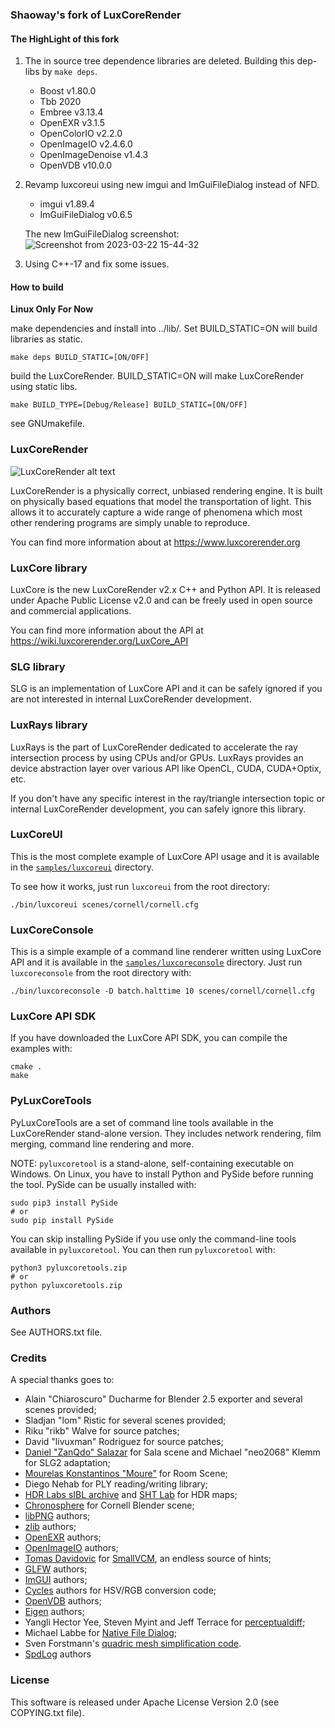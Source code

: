### Shaoway's fork of LuxCoreRender

#### The HighLight of this fork

1. The in source tree dependence libraries are deleted. Building this dep-libs by `make deps`.

    - Boost                v1.80.0
    - Tbb                  2020
    - Embree               v3.13.4
    - OpenEXR              v3.1.5
    - OpenColorIO          v2.2.0
    - OpenImageIO          v2.4.6.0
    - OpenImageDenoise     v1.4.3
    - OpenVDB              v10.0.0
    
2. Revamp luxcoreui using new imgui and ImGuiFileDialog instead of NFD.

    - imgui                v1.89.4
    - ImGuiFileDialog      v0.6.5
    
    The new ImGuiFileDialog screenshot:
    ![Screenshot from 2023-03-22 15-44-32](https://user-images.githubusercontent.com/80565033/226834292-2ab134b9-fee5-4a7d-8307-367168bb299d.png)

    
3. Using C++-17 and fix some issues.
    
#### How to build

**Linux Only For Now**

make dependencies and install into ../lib/. Set BUILD_STATIC=ON will build libraries as static.

```
make deps BUILD_STATIC=[ON/OFF]
```

build the LuxCoreRender. BUILD_STATIC=ON will make LuxCoreRender using static libs.

```
make BUILD_TYPE=[Debug/Release] BUILD_STATIC=[ON/OFF]
```

see GNUmakefile.


### LuxCoreRender

![LuxCoreRender alt text](https://luxcorerender.org/wp-content/uploads/2017/12/wallpaper_lux_05_rend1b.jpg)

LuxCoreRender is a physically correct, unbiased rendering engine. It is built on
physically based equations that model the transportation of light. This allows
it to accurately capture a wide range of phenomena which most other rendering
programs are simply unable to reproduce.

You can find more information about at https://www.luxcorerender.org

### LuxCore library

LuxCore is the new LuxCoreRender v2.x C++ and Python API. It is released under Apache Public
License v2.0 and can be freely used in open source and commercial applications.

You can find more information about the API at https://wiki.luxcorerender.org/LuxCore_API

### SLG library

SLG is an implementation of LuxCore API and it can be safely ignored if you are
not interested in internal LuxCoreRender development.

### LuxRays library

LuxRays is the part of LuxCoreRender dedicated to accelerate the ray intersection
process by using CPUs and/or GPUs. LuxRays provides an device abstraction layer
over various API like OpenCL, CUDA, CUDA+Optix, etc.

If you don't have any specific interest in the ray/triangle intersection topic
or internal LuxCoreRender development, you can safely ignore this library.

### LuxCoreUI

This is the most complete example of LuxCore API usage and it is available in
the [`samples/luxcoreui`](samples/luxcoreui) directory.

To see how it works, just run `luxcoreui` from the root directory:

```
./bin/luxcoreui scenes/cornell/cornell.cfg
```

### LuxCoreConsole

This is a simple example of a command line renderer written using LuxCore API and it is
available in the [`samples/luxcoreconsole`](samples/luxcoreconsole) directory.
Just run `luxcoreconsole` from the root directory with:

```
./bin/luxcoreconsole -D batch.halttime 10 scenes/cornell/cornell.cfg
```

### LuxCore API SDK

If you have downloaded the LuxCore API SDK, you can compile the examples with:

```
cmake .
make
```

### PyLuxCoreTools

PyLuxCoreTools are a set of command line tools available in the LuxCoreRender
stand-alone version. They includes network rendering, film merging, command line
rendering and more.

NOTE: `pyluxcoretool` is a stand-alone, self-containing executable on Windows. On
Linux, you have to install Python and PySide before running the tool. PySide
can be usually installed with:

```
sudo pip3 install PySide
# or
sudo pip install PySide
```

You can skip installing PySide if you use only the command-line tools available in
`pyluxcoretool`. You can then run `pyluxcoretool` with:

```
python3 pyluxcoretools.zip
# or
python pyluxcoretools.zip
```

### Authors

See AUTHORS.txt file.

### Credits

A special thanks goes to:

- Alain "Chiaroscuro" Ducharme for Blender 2.5 exporter and several scenes provided;
- Sladjan "lom" Ristic for several scenes provided;
- Riku "rikb" Walve for source patches;
- David "livuxman" Rodriguez for source patches;
- [Daniel "ZanQdo" Salazar](http://www.3developer.com) for Sala scene and Michael "neo2068" Klemm for SLG2 adaptation;
- [Mourelas Konstantinos "Moure"](http://moure-portfolio.blogspot.com) for Room Scene;
- Diego Nehab for PLY reading/writing library;
- [HDR Labs sIBL archive](http://www.hdrlabs.com/sibl/archive.html) and
  [SHT Lab](http://shtlab.blogspot.com/2009/08/hdri-panoramic-skies-for-free.html) for HDR maps;
- [Chronosphere](http://chronosphere.home.comcast.net/~chronosphere/radiosity.htm) for Cornell Blender scene;
- [libPNG](http://www.libpng.org) authors;
- [zlib](http://www.zlib.net) authors;
- [OpenEXR](http://www.openexr.com) authors;
- [OpenImageIO](http://www.openimageio.org) authors;
- [Tomas Davidovic](http://www.davidovic.cz) for [SmallVCM](http://www.smallvcm.com), an endless source of hints;
- [GLFW](http://www.glfw.org) authors;
- [ImGUI](https://github.com/ocornut/imgui) authors;
- [Cycles](https://www.blender.org) authors for HSV/RGB conversion code;
- [OpenVDB](http://www.openvdb.org) authors;
- [Eigen](http://eigen.tuxfamily.org) authors;
- Yangli Hector Yee, Steven Myint and Jeff Terrace for [perceptualdiff](https://github.com/myint/perceptualdiff);
- Michael Labbe for [Native File Dialog](https://github.com/mlabbe/nativefiledialog);
- Sven Forstmann's [quadric mesh simplification code](https://github.com/sp4cerat/Fast-Quadric-Mesh-Simplification).
- [SpdLog](https://github.com/gabime/spdlog) authors

### License

This software is released under Apache License Version 2.0 (see COPYING.txt file).
